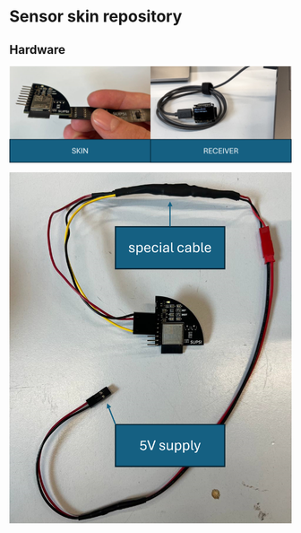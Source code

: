 # Sensor skin repository

## Hardware
![alt text](https://github.com/DavideDAlessandri/Sensor_Skin/blob/main/Skin/pic/Picture1.png?raw=true)

![alt text](https://github.com/DavideDAlessandri/Sensor_Skin/blob/main/Skin/pic/Picture2.png?raw=true)